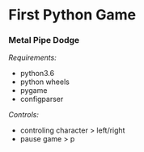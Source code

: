 # First Python Game
### Metal Pipe Dodge

*Requirements:*
- python3.6
- python wheels
- pygame
- configparser

*Controls:*
- controling character > left/right
- pause game > p